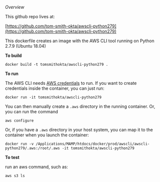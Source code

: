 *Overview*

This github repo lives at:

[https://github.com/tom-smith-okta/awscli-python279](https://github.com/tom-smith-okta/awscli-python279)

This dockerfile creates an image with the AWS CLI tool running on Python 2.7.9 (Ubuntu 18.04)

**To build**
```
docker build -t tomsmithokta/awscli-python279 .
```

**To run**

The AWS CLI needs [AWS credentials](https://docs.aws.amazon.com/cli/latest/topic/config-vars.html#credentials) to run. If you want to create credentials inside the container, you can just run:

```
docker run -it tomsmithokta/awscli-python279
```

You can then manually create a `.aws` directory in the running container. Or, you can run the command

```
aws configure
```

Or, if you have a `.aws` directory in your host system, you can map it to the container when you launch the container:

```
docker run -v /Applications/MAMP/htdocs/docker/prod/awscli/awscli-python279/.aws:/root/.aws -it tomsmithokta/awscli-python279
```

**To test**

run an aws command, such as:

```
aws s3 ls
```
